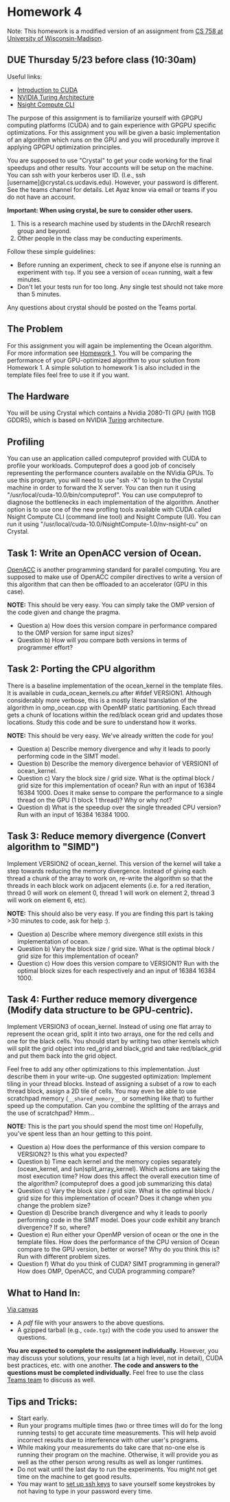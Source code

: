 
# Homework 4

Note: This homework is a modified version of an assignment from [CS 758 at University of Wisconsin-Madison](http://pages.cs.wisc.edu/~david/courses/cs758/Fall2016/wiki/index.php?n=Main.Homework7).

## DUE Thursday 5/23 before class (10:30am)

Useful links:

  - [Introduction to CUDA](https://devblogs.nvidia.com/even-easier-introduction-cuda/)
  - [NVIDIA Turing Architecture](https://devblogs.nvidia.com/nvidia-turing-architecture-in-depth/)
  - [Nsight Compute CLI](https://docs.nvidia.com/nsight-compute/NsightComputeCli/index.html)

The purpose of this assignment is to familiarize yourself with GPGPU computing platforms (CUDA) and to gain experience with GPGPU specific optimizations. For this assignment you will be given a basic implementation of an algorithm which runs on the GPU and you will procedurally improve it applying GPGPU optimization principles.

You are supposed to use "Crystal" to get your code working for the final speedups and other results.
Your accounts will be setup on the machine.
You can ssh with your kerberos user ID.
(I.e., ssh [username]@crystal.cs.ucdavis.edu).
However, your password is different.
See the teams channel for details.
Let Ayaz know via email or teams if you do not have an account.

**Important: When using crystal, be sure to consider other users.**

1. This is a research machine used by students in the DArchR research group and beyond.
2. Other people in the class may be conducting experiments.

Follow these simple guidelines:

- Before running an experiment, check to see if anyone else is running an experiment with `top`. If you see a version of `ocean` running, wait a few minutes.
- Don't let your tests run for too long. Any single test should not take more than 5 minutes.

Any questions about crystal should be posted on the Teams portal.

## The Problem

For this assignment you will again be implementing the Ocean algorithm. For more information see [Homework 1](https://github.com/jlpteaching/ECS201C/blob/master/HW1/HW1.md). You will be comparing the performance of your GPU-optimized algorithm to your solution from Homework 1. A simple solution to homework 1 is also included in the template files feel free to use it if you want.


## The Hardware

You will be using Crystal which contains a Nvidia 2080-TI GPU (with 11GB GDDR5), which is based on NVIDIA [Turing](https://devblogs.nvidia.com/nvidia-turing-architecture-in-depth/) architecture.


## Profiling
You can use an application called computeprof provided with CUDA to profile your workloads. Computeprof does a good job of concisely representing the performance counters available on the NVidia GPUs. To use this program, you will need to use "ssh -X" to login to the Crystal machine in order to forward the X server. You can then run it using "/usr/local/cuda-10.0/bin/computeprof". You can use computeprof to diagnose the bottlenecks in each implementation of the algorithm.
Another option is to use one of the new profling tools available with CUDA called Nsight Compute CLI (command line tool) and Nsight Compute (UI). You can run it using "/usr/local/cuda-10.0/NsightCompute-1.0/nv-nsight-cu" on Crystal.


## Task 1: Write an OpenACC version of Ocean.
[OpenACC](https://www.openacc.org/) is another programming standard for parallel computing. You are supposed to make use of OpenACC compiler directives to write a version of this algorithm that can then be offloaded to an accelerator (GPU in this case).

**NOTE:** This should be very easy. You can simply take the OMP version of the code given and change the pragma.
  
  - Question a) How does this version compare in performance compared to the OMP version for same input sizes?
  - Question b) How will you compare both versions in terms of programmer effort?

## Task 2: Porting the CPU algorithm
There is a baseline implementation of the ocean_kernel in the template files. It is available in cuda_ocean_kernels.cu after #ifdef VERSION1. Although considerably more verbose, this is a mostly literal translation of the algorithm in omp_ocean.cpp with OpenMP static partitioning. Each thread gets a chunk of locations within the red/black ocean grid and updates those locations. Study this code and be sure to understand how it works.

**NOTE:** This should be very easy. We've already written the code for you!

  - Question a) Describe memory divergence and why it leads to poorly performing code in the SIMT model.
  - Question b) Describe the memory divergence behavior of VERSION1 of ocean_kernel.
  - Question c) Vary the block size / grid size. What is the optimal block / grid size for this implementation of ocean? Run with an input of 16384 16384 1000. Does it make sense to compare the performance to a single thread on the GPU (1 block 1 thread)? Why or why not?
  - Question d) What is the speedup over the single threaded CPU version? Run with an input of 16384 16384 1000.
  
 
 ## Task 3: Reduce memory divergence (Convert algorithm to "SIMD")
Implement VERSION2 of ocean_kernel. This version of the kernel will take a step towards reducing the memory divergence. Instead of giving each thread a chunk of the array to work on, re-write the algorithm so that the threads in each block work on adjacent elements (i.e. for a red iteration, thread 0 will work on element 0, thread 1 will work on element 2, thread 3 will work on element 6, etc).

**NOTE:** This should also be very easy. If you are finding this part is taking >30 minutes to code, ask for help :).

  - Question a) Describe where memory divergence still exists in this implementation of ocean.  
  - Question b) Vary the block size / grid size. What is the optimal block / grid size for this implementation of ocean?
  - Question c) How does this version compare to VERSION1? Run with the optimal block sizes for each respectively and an   input of 16384 16384 1000.
  
 ## Task 4: Further reduce memory divergence (Modify data structure to be GPU-centric).
Implement VERSION3 of ocean_kernel. Instead of using one flat array to represent the ocean grid, split it into two arrays, one for the red cells and one for the black cells. You should start by writing two other kernels which will split the grid object into red_grid and black_grid and take red/black_grid and put them back into the grid object.

Feel free to add any other optimizations to this implementation. Just describe them in your write-up.
One suggested optimization: Implement tiling in your thread blocks.
Instead of assigning a subset of a row to each thread block, assign a 2D tile of cells.
You may even be able to use scratchpad memory (`__shared_memory__` or something like that) to further speed up the computation.
Can you combine the splitting of the arrays and the use of scratchpad? Hmm...

**NOTE:** This is the part you should spend the most time on! Hopefully, you've spent less than an hour getting to this point.

  - Question a) How does the performance of this version compare to VERSION2? Is this what you expected?
  - Question b) Time each kernel and the memory copies separately (ocean_kernel, and (un)split_array_kernel). Which actions are taking the most execution time? How does this affect the overall execution time of the algorithm? (computeprof does a good job summarizing this data)
  - Question c) Vary the block size / grid size. What is the optimal block / grid size for this implementation of ocean? Does it change when you change the problem size?
  - Question d) Describe branch divergence and why it leads to poorly performing code in the SIMT model. Does your code exhibit any branch divergence? If so, where?
  - Question e) Run either your OpenMP version of ocean or the one in the template files. How does the performance of the CPU version of Ocean compare to the GPU version, better or worse? Why do you think this is? Run with different problem sizes.
  - Question f) What do you think of CUDA? SIMT programming in general? How does OMP, OpenACC, and CUDA programming compare?

## What to Hand In:

[Via canvas](...)
 - A *pdf* file with your answers to the above questions.
 - A gzipped tarball (e.g., `code.tgz`) with the code you used to answer the questions.

**You are expected to complete the assignment individually.**
However, you may discuss your solutions, your results (at a high level, not in detail), CUDA best practices, etc. with one another.
**The code and answers to the questions must be completed individually.**
Feel free to use the class [Teams team](https://teams.microsoft.com/l/team/19%3ad6420d6da2ef421fb15ba63709562467%40thread.skype/conversations?groupId=077efc54-af37-496e-9405-8c7783fa2d3e&tenantId=a8046f64-66c0-4f00-9046-c8daf92ff62b) to discuss as well.
  
## Tips and Tricks:
  
   - Start early.
   - Run your programs multiple times (two or three times will do for the long running tests) to get accurate time measurements. This will help avoid incorrect results due to interference with other user's programs.
   - While making your measurements do take care that no-one else is running their program on the machine. Otherwise, it will provide you as well as the other person wrong results as well as longer runtimes.
   - Do not wait until the last day to run the experiments. You might not get time on the machine to get good results.
   - You may want to [set up ssh keys](http://csifdocs.cs.ucdavis.edu/about-us/csif-general-faq#TOC-How-do-I-set-up-SSH-keys-to-allow-me-to-login-to-the-CSIF-computers-without-a-password-) to save yourself some keystrokes by not having to type in your password every time.
